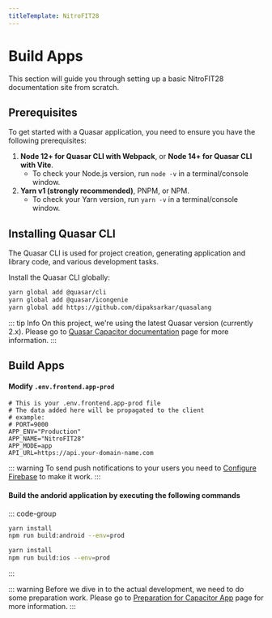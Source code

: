 ```yaml
---
titleTemplate: NitroFIT28
---
```


# Build Apps

This section will guide you through setting up a basic NitroFIT28 documentation site from scratch.

## Prerequisites

To get started with a Quasar application, you need to ensure you have the following prerequisites:

1. **Node 12+ for Quasar CLI with Webpack**, or **Node 14+ for Quasar CLI with Vite**.
   - To check your Node.js version, run `node -v` in a terminal/console window.
2. **Yarn v1 (strongly recommended)**, PNPM, or NPM.
   - To check your Yarn version, run `yarn -v` in a terminal/console window.

## Installing Quasar CLI

The Quasar CLI is used for project creation, generating application and library code, and various development tasks.

Install the Quasar CLI globally:

```bash
yarn global add @quasar/cli
yarn global add @quasar/icongenie
yarn global add https://github.com/dipaksarkar/quasalang
```

::: tip Info
On this project, we're using the latest Quasar version (currently 2.x). Please go to [Quasar Capacitor documentation](https://quasar.dev/quasar-cli-vite/developing-capacitor-apps/introduction) page for more information.
:::

## Build Apps

#### Modify `.env.frontend.app-prod`

```
# This is your .env.frontend.app-prod file
# The data added here will be propagated to the client
# example:
# PORT=9000
APP_ENV="Production"
APP_NAME="NitroFIT28"
APP_MODE=app
API_URL=https://api.your-domain-name.com
```

::: warning
To send push notifications to your users you need to [Configure Firebase](./firebase) to make it work.
:::

#### Build the andorid application by executing the following commands

::: code-group

```bash [Android]
yarn install
npm run build:android --env=prod
```

```bash [IOS]
yarn install
npm run build:ios --env=prod
```

:::


::: warning
Before we dive in to the actual development, we need to do some preparation work. Please go to [Preparation for Capacitor App](https://quasar.dev/quasar-cli-vite/developing-capacitor-apps/preparation) page for more information.
:::